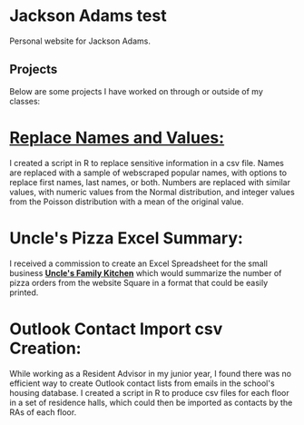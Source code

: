 # Jackson Adams test
Personal website for Jackson Adams.

## Projects

Below are some projects I have worked on through or outside of my classes:

#  **[Replace Names and Values:](https://github.com/Jackson-Adams/Jackson-Adams.github.io/blob/main/Replace%20Names%20and%20Values.Rmd)**
 I created a script in R to replace sensitive information in a csv file. Names are replaced with a sample of webscraped popular names, with options to replace first names, last names, or both. Numbers are replaced with similar values, with numeric values from the Normal distribution, and integer values from the Poisson distribution with a mean of the original value.

# Uncle's Pizza Excel Summary: 
 I received a commission to create an Excel Spreadsheet for the small business **[Uncle's Family Kitchen](https://www.unclesfamilykitchen.com/)** which would summarize the number of pizza orders from the website Square in a format that could be easily printed.

# Outlook Contact Import csv Creation: 
 While working as a Resident Advisor in my junior year, I found there was no efficient way to create Outlook contact lists from emails in the school's housing database. I created a script in R to produce csv files for each floor in a set of residence halls, which could then be imported as contacts by the RAs of each floor.



